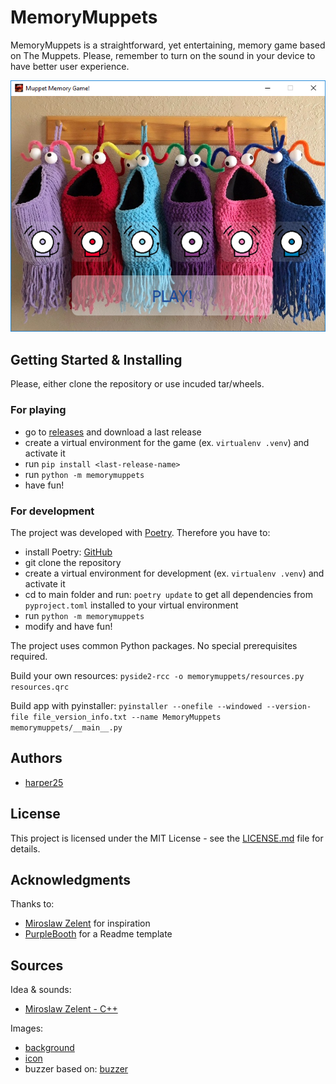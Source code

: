 # MemoryMuppets

MemoryMuppets is a straightforward, yet entertaining, memory game based on The Muppets.
Please, remember to turn on the sound in your device to have better user experience.

<p align="center">
  <img src="/img/memorymuppets.PNG">
</p>

## Getting Started & Installing

Please, either clone the repository or use incuded tar/wheels.

### For playing

* go to [releases](https://github.com/harper25/MemoryMuppets/releases) and download a last release
* create a virtual environment for the game (ex. `virtualenv .venv`) and activate it
* run `pip install <last-release-name>`
* run `python -m memorymuppets`
* have fun!

### For development

The project was developed with [Poetry](https://poetry.eustace.io/). Therefore you have to:

* install Poetry: [GitHub](https://github.com/sdispater/poetry)
* git clone the repository
* create a virtual environment for development (ex. `virtualenv .venv`) and activate it
* cd to main folder and run: `poetry update` to get all dependencies from `pyproject.toml` installed to your virtual environment
* run `python -m memorymuppets`
* modify and have fun!

The project uses common Python packages. No special prerequisites required.

Build your own resources:
`pyside2-rcc -o memorymuppets/resources.py resources.qrc`

Build app with pyinstaller:
`pyinstaller --onefile --windowed --version-file file_version_info.txt --name MemoryMuppets memorymuppets/__main__.py`

## Authors

* [harper25](https://github.com/harper25)

## License

This project is licensed under the MIT License - see the [LICENSE.md](LICENSE.md) file for details.

## Acknowledgments

Thanks to:

* [Miroslaw Zelent](https://miroslawzelent.pl/) for inspiration
* [PurpleBooth](https://gist.github.com/PurpleBooth/109311bb0361f32d87a2) for a Readme template

## Sources

Idea & sounds:
* [Miroslaw Zelent - C++](https://miroslawzelent.pl/kurs-obiektowy-c++/dzwieki-wav-mp3-wlasna-gra/)

Images:
* [background](https://www.ravelry.com/patterns/library/yip-yips-crochet/slideshow?fullscreen=1&start=80427358)
* [icon](https://www.google.com/imgres?imgurl=http%3A%2F%2Fwdmpi-0.vo.llnwd.net%2Fd1%2FthemuppetsDatastore%2Fresponsivesite%2Fimages%2Ficons-avatars%2Fanimal-icon-125x125.jpg&imgrefurl=http%3A%2F%2Fwdmpi-0.vo.llnwd.net%2Fd1%2FthemuppetsDatastore%2Fresponsivesite%2Fdownloads.html&docid=p8O7kJPYb7XhPM&tbnid=1d1-vVRZhzp5AM%3A&vet=12ahUKEwiP7MeM7priAhUDEVAKHRZvC3c4yAEQMygSMBJ6BAgBEBM..i&w=125&h=125&bih=946&biw=1920&q=icon%20muppet&ved=2ahUKEwiP7MeM7priAhUDEVAKHRZvC3c4yAEQMygSMBJ6BAgBEBM&iact=mrc&uact=8#h=125&imgdii=1d1-vVRZhzp5AM:&vet=12ahUKEwiP7MeM7priAhUDEVAKHRZvC3c4yAEQMygSMBJ6BAgBEBM..i&w=125)
* buzzer based on: [buzzer](http://chittagongit.com/icon/buzzer-icon-16.html)

